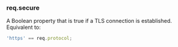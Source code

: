 <!---
 Copyright (c) 2016 StrongLoop, IBM, and Express Contributors
 License: MIT
-->

<h3 id='req.secure'>req.secure</h3>

A Boolean property that is true if a TLS connection is established. Equivalent to:

~~~js
'https' == req.protocol;
~~~
